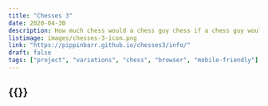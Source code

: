 ```yaml
---
title: "Chesses 3"
date: 2020-04-30
description: How much chess would a chess guy chess if a chess guy would chess chess?! Eight more chess variations hot and chessy out of the chess oven! Chess ‘em up!
listimage: images/chesses-3-icon.png
link: "https://pippinbarr.github.io/chesses3/info/"
draft: false
tags: ["project", "variations", "chess", "browser", "mobile-friendly"]
---
```


## {{<param title >}}
